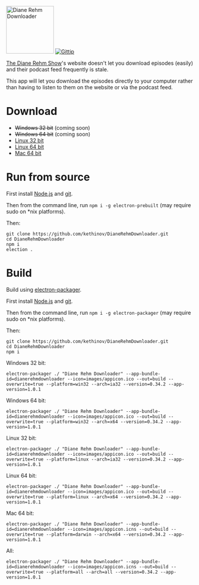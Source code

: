<img src='https://raw.githubusercontent.com/kethinov/DianeRehmDownloader/master/images/dianerehmdownloaderlogo.png' alt='Diane Rehm Downloader' width='128' height='128'> [![Gittip](http://img.shields.io/gittip/kethinov.png)](https://www.gittip.com/kethinov/)

[The Diane Rehm Show](http://thedianerehmshow.org/)'s website doesn't let you download episodes (easily) and their podcast feed frequently is stale.

This app will let you download the episodes directly to your computer rather than having to listen to them on the website or via the podcast feed.

Download
===

- ~~Windows 32 bit~~ (coming soon)
- ~~Windows 64 bit~~ (coming soon)
- [Linux 32 bit](https://github.com/kethinov/DianeRehmDownloader/releases/download/1.0.1/Diane.Rehm.Downloader-linux-ia32.zip)
- [Linux 64 bit](https://github.com/kethinov/DianeRehmDownloader/releases/download/1.0.1/Diane.Rehm.Downloader-linux-x64.zip)
- [Mac 64 bit](https://github.com/kethinov/DianeRehmDownloader/releases/download/1.0.1/Diane.Rehm.Downloader-darwin-x64.zip)

Run from source
===

First install [Node.js](https://nodejs.org) and [git](https://git-scm.com).

Then from the command line, run `npm i -g electron-prebuilt` (may require sudo on *nix platforms).

Then:

```
git clone https://github.com/kethinov/DianeRehmDownloader.git
cd DianeRehmDownloader
npm i
election .
```

Build
===

Build using [electron-packager](https://github.com/maxogden/electron-packager).

First install [Node.js](https://nodejs.org) and [git](https://git-scm.com).

Then from the command line, run `npm i -g electron-packager` (may require sudo on *nix platforms).

Then:

```
git clone https://github.com/kethinov/DianeRehmDownloader.git
cd DianeRehmDownloader
npm i
```

Windows 32 bit:

```
electron-packager ./ "Diane Rehm Downloader" --app-bundle-id=dianerehmdownloader --icon=images/appicon.ico --out=build --overwrite=true --platform=win32 --arch=ia32 --version=0.34.2 --app-version=1.0.1
```

Windows 64 bit:

```
electron-packager ./ "Diane Rehm Downloader" --app-bundle-id=dianerehmdownloader --icon=images/appicon.ico --out=build --overwrite=true --platform=win32 --arch=x64 --version=0.34.2 --app-version=1.0.1
```

Linux 32 bit:

```
electron-packager ./ "Diane Rehm Downloader" --app-bundle-id=dianerehmdownloader --icon=images/appicon.ico --out=build --overwrite=true --platform=linux --arch=ia32 --version=0.34.2 --app-version=1.0.1
```

Linux 64 bit:

```
electron-packager ./ "Diane Rehm Downloader" --app-bundle-id=dianerehmdownloader --icon=images/appicon.ico --out=build --overwrite=true --platform=linux --arch=x64 --version=0.34.2 --app-version=1.0.1
```

Mac 64 bit:

```
electron-packager ./ "Diane Rehm Downloader" --app-bundle-id=dianerehmdownloader --icon=images/appicon.icns --out=build --overwrite=true --platform=darwin --arch=x64 --version=0.34.2 --app-version=1.0.1
```

All:

```
electron-packager ./ "Diane Rehm Downloader" --app-bundle-id=dianerehmdownloader --icon=images/appicon.icns --out=build --overwrite=true --platform=all --arch=all --version=0.34.2 --app-version=1.0.1
```